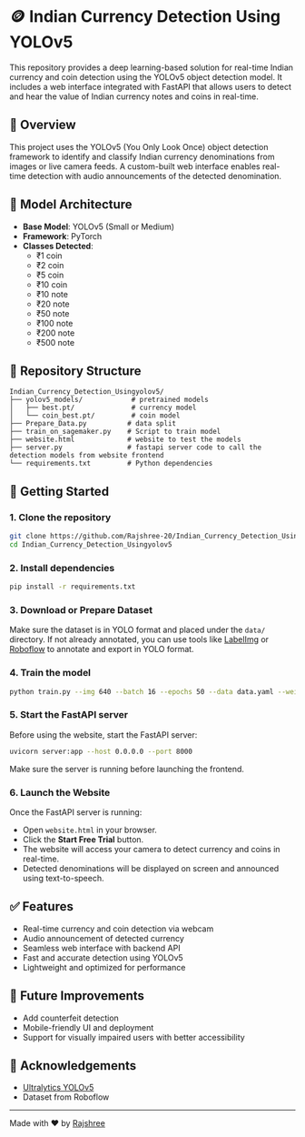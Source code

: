 
# 🪙 Indian Currency Detection Using YOLOv5

This repository provides a deep learning-based solution for real-time Indian currency and coin detection using the YOLOv5 object detection model. It includes a web interface integrated with FastAPI that allows users to detect and hear the value of Indian currency notes and coins in real-time.

## 📌 Overview

This project uses the YOLOv5 (You Only Look Once) object detection framework to identify and classify Indian currency denominations from images or live camera feeds. A custom-built web interface enables real-time detection with audio announcements of the detected denomination.

## 🧠 Model Architecture

- **Base Model**: YOLOv5 (Small or Medium)
- **Framework**: PyTorch
- **Classes Detected**: 
  - ₹1 coin
  - ₹2 coin
  - ₹5 coin
  - ₹10 coin
  - ₹10 note
  - ₹20 note
  - ₹50 note
  - ₹100 note
  - ₹200 note
  - ₹500 note

## 📁 Repository Structure

```
Indian_Currency_Detection_Usingyolov5/
├── yolov5_models/            # pretrained models
│   ├── best.pt/              # currency model
│   └── coin_best.pt/         # coin model
├── Prepare_Data.py          # data split
├── train_on_sagemaker.py    # Script to train model
├── website.html             # website to test the models
├── server.py                # fastapi server code to call the detection models from website frontend
└── requirements.txt         # Python dependencies
```

## 🚀 Getting Started

### 1. Clone the repository

```bash
git clone https://github.com/Rajshree-20/Indian_Currency_Detection_Usingyolov5.git
cd Indian_Currency_Detection_Usingyolov5
```

### 2. Install dependencies

```bash
pip install -r requirements.txt
```

### 3. Download or Prepare Dataset

Make sure the dataset is in YOLO format and placed under the `data/` directory. If not already annotated, you can use tools like [LabelImg](https://github.com/tzutalin/labelImg) or [Roboflow](https://roboflow.com/) to annotate and export in YOLO format.

### 4. Train the model

```bash
python train.py --img 640 --batch 16 --epochs 50 --data data.yaml --weights yolov5s.pt --cache
```

### 5. Start the FastAPI server

Before using the website, start the FastAPI server:

```bash
uvicorn server:app --host 0.0.0.0 --port 8000
```

Make sure the server is running before launching the frontend.

### 6. Launch the Website

Once the FastAPI server is running:

- Open `website.html` in your browser.
- Click the **Start Free Trial** button.
- The website will access your camera to detect currency and coins in real-time.
- Detected denominations will be displayed on screen and announced using text-to-speech.

## ✅ Features

- Real-time currency and coin detection via webcam
- Audio announcement of detected currency
- Seamless web interface with backend API
- Fast and accurate detection using YOLOv5
- Lightweight and optimized for performance

## 🔧 Future Improvements

- Add counterfeit detection
- Mobile-friendly UI and deployment
- Support for visually impaired users with better accessibility

## 🙌 Acknowledgements

- [Ultralytics YOLOv5](https://github.com/ultralytics/yolov5)
- Dataset from Roboflow 

---

Made with ❤️ by [Rajshree](https://github.com/Rajshree-20)
